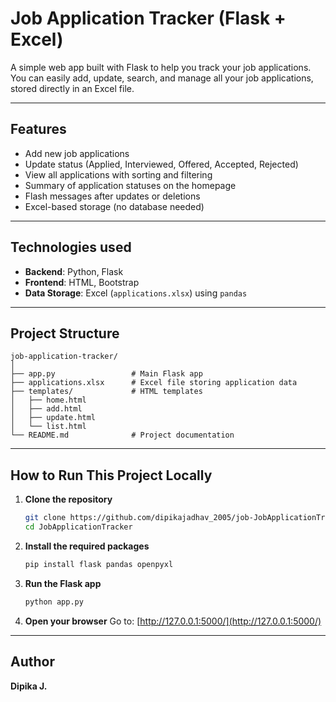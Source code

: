 
#  Job Application Tracker (Flask + Excel)

A simple web app built with Flask to help you track your job applications. You can easily add, update, search, and manage all your job applications, stored directly in an Excel file.

---

##  Features

-  Add new job applications  
-  Update status (Applied, Interviewed, Offered, Accepted, Rejected)   
-  View all applications with sorting and filtering  
-  Summary of application statuses on the homepage  
-  Flash messages after updates or deletions  
-  Excel-based storage (no database needed)

---

## Technologies used

- **Backend**: Python, Flask  
- **Frontend**: HTML, Bootstrap  
- **Data Storage**: Excel (`applications.xlsx`) using `pandas`

---

##  Project Structure

```
job-application-tracker/
│
├── app.py                 # Main Flask app
├── applications.xlsx      # Excel file storing application data
├── templates/             # HTML templates
│   ├── home.html
│   ├── add.html
│   ├── update.html
│   └── list.html
└── README.md              # Project documentation
```


---

##  How to Run This Project Locally

1. **Clone the repository**
   ```bash
   git clone https://github.com/dipikajadhav_2005/job-JobApplicationTracker.git
   cd JobApplicationTracker
   ```

2. **Install the required packages**
   ```bash
   pip install flask pandas openpyxl
   ```

3. **Run the Flask app**
   ```bash
   python app.py
   ```

4. **Open your browser**
   Go to: [http://127.0.0.1:5000/](http://127.0.0.1:5000/)

---

##  Author

**Dipika J.**  

